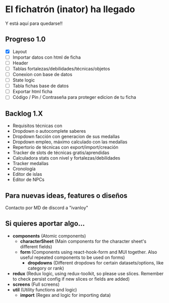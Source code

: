 # El fichatrón (inator) ha llegado
Y está aquí para quedarse!!

## Progreso 1.0
- [x] Layout
- [ ] Importar datos con html de ficha
- [ ] Header
- [ ] Tablas fortalezas/debilidades/técnicas/objetos
- [ ] Conexion con base de datos
- [ ] State logic
- [ ] Tabla fichas base de datos
- [ ] Exportar html ficha
- [ ] Código / Pin / Contraseña para proteger edicion de tu ficha

## Backlog 1.X
- Requisitos técnicas con <Chip>
- Dropdown o autocomplete saberes
- Dropdown facción con generacion de sus medallas
- Dropdown empleo, máximo calculado con las medallas
- Repertorio de técnicas con export/import/creación
- Tracker de slots de técnicas gratis/aprendidas
- Calculadora stats con nivel y fortalezas/debilidades
- Tracker medallas
- Cronología
- Editor de islas
- Editor de NPCs

## Para nuevas ideas, features o diseños
Contacto por MD de discord a "ivanloy"

## Si quieres aportar algo...
- <b>components</b> (Atomic components)
  - <b>characterSheet</b> (Main components for the character sheet's different fields)
  - <b>form </b>(Components using react-hook-form and MUI together. Also useful repeated components to be used on forms)
    - <b>dropdowns</b> (Different dropdows for certain datasets/options, like category or rank)
- <b>redux</b> (Redux logic, using redux-toolkit, so please use slices. Remember to check persist config if new slices or fields are added)
- <b>screens</b> (Full screens)
- <b>util</b> (Utility functions and logic)
  - <b>import</b> (Regex and logic for importing data)